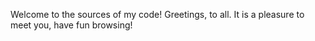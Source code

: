 Welcome to the sources of my code!
Greetings, to all. It is a pleasure to meet you, have fun browsing!
